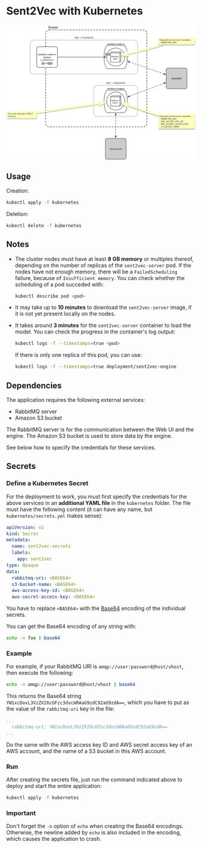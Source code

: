# Sent2Vec with Kubernetes

![](arch.png)

## Usage

Creation:

~~~bash
kubectl apply -f kubernetes
~~~

Deletion:

~~~bash
kubectl delete -f kubernetes
~~~

## Notes

- The cluster nodes must have at least **8 GB memory** or multiples thereof, depending on the number of replicas of the `sent2vec-server` pod. If the nodes have not enough memory, there will be a `FailedScheduling` failure, because of `Insufficient memory`. You can check whether the scheduling of a pod succeded with:

    ~~~bash
    kubectl describe pod <pod>
    ~~~

- It may take up to **10 minutes** to download the `sent2vec-server` image, if it is not yet present locally on the nodes. 
- It takes around **3 minutes** for the `sent2vec-server` container to load the model. You can check the progress in the container's log output:

    ~~~bash
    kubectl logs -f --timestamps=true <pod>
    ~~~

    If there is only one replica of this pod, you can use:

    ~~~bash
    kubectl logs -f --timestamps=true deployment/sent2vec-engine
    ~~~

## Dependencies

The application requires the following external services:

- RabbitMQ server
- Amazon S3 bucket

The RabbitMQ server is for the communication between the Web UI and the engine. The Amazon S3 bucket is used to store data by the engine.

See below how to specify the credentials for these services.

## Secrets

### Define a Kubernetes Secret

For the deployment to work, you must first specify the credentials for the above services in an **additional YAML file** in the `kubernetes` folder. The file must have the following content (it can have any name, but `kubernetes/secrets.yml` makes sense):

~~~yaml
apiVersion: v1
kind: Secret
metadata:
  name: sent2vec-secrets
  labels:
    app: sent2vec
type: Opaque
data:
  rabbitmq-uri: <BASE64>
  s3-bucket-name: <BASE64>
  aws-access-key-id: <BASE64>
  aws-secret-access-key: <BASE64>
~~~

You have to replace `<BASE64>` with the [Base64](https://en.wikipedia.org/wiki/Base64) encoding of the individual secrets.

You can get the Base64 encoding of any string with:

~~~bash
echo -n foo | base64
~~~

### Example

For example, if your RabbitMQ URI is `amqp://user:password@host/vhost`, then execute the following:

~~~bash
echo -n amqp://user:password@host/vhost | base64
~~~

This returns the Base64 string `YW1xcDovL3VzZXI6cGFzc3dvcmRAaG9zdC92aG9zdA==`, which you have to put as the value of the `rabbitmq-uri` key in the file:

~~~yaml
...
  rabbitmq-uri: YW1xcDovL3VzZXI6cGFzc3dvcmRAaG9zdC92aG9zdA==
...
~~~

Do the same with the AWS access key ID and AWS secret access key of an AWS account, and the name of a S3 bucket in this AWS account.

### Run

After creating the secrets file, just run the command indicated above to deploy and start the entire application:

~~~bash
kubectl apply -f kubernetes
~~~

### Important

Don't forget the `-n` option of `echo` when creating the Base64 encodings. Otherwise, the newline added by `echo` is also included in the encoding, which causes the application to crash.
